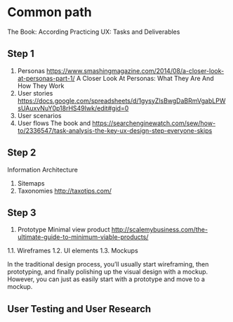 # Common path
The Book: According Practicing UX: Tasks and Deliverables
## Step 1
1. Personas
https://www.smashingmagazine.com/2014/08/a-closer-look-at-personas-part-1/
A Closer Look At Personas: What They Are And How They Work 
2. User stories
https://docs.google.com/spreadsheets/d/1gysyZlsBwgDaBRmVgabLPWsUAuxvNuY0p18rHS49Iwk/edit#gid=0
3. User scenarios
4. User flows
The book and https://searchenginewatch.com/sew/how-to/2336547/task-analysis-the-key-ux-design-step-everyone-skips

## Step 2
Information Architecture
1. Sitemaps
2. Taxonomies
http://taxotips.com/

## Step 3
1. Prototype
Minimal view product http://scalemybusiness.com/the-ultimate-guide-to-minimum-viable-products/

1.1. Wireframes
1.2. UI elements
1.3. Mockups

In the traditional design process, you’ll usually start wireframing,
then prototyping, and finally polishing up the visual design with
a mockup. However, you can just as easily start with a prototype
and move to a mockup.

## User Testing and User Research
